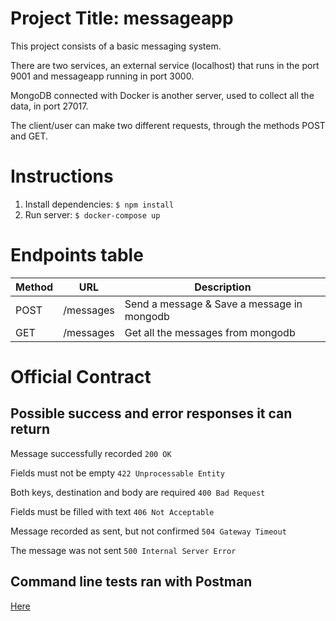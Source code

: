 # Project Title: messageapp

This project consists of a basic messaging system.

There are two services, an external service (localhost) that runs in the port 9001 and messageapp running in port 3000.

MongoDB connected with Docker is another server, used to collect all the data, in port 27017.

The client/user can make two different requests, through the methods POST and GET.


# Instructions

1. Install dependencies: `$ npm install`
2. Run server: `$ docker-compose up`


# Endpoints table

| Method | URL | Description |
|-------------|-------------|-------------|
| POST | /messages | Send a message & Save a message in mongodb |
| GET | /messages | Get all the messages from mongodb |


# Official Contract

## Possible success and error responses it can return

Message successfully recorded `200 OK`

Fields must not be empty `422 Unprocessable Entity`

Both keys, destination and body are required `400 Bad Request`

Fields must be filled with text `406 Not Acceptable`

Message recorded as sent, but not confirmed `504 Gateway Timeout`

The message was not sent `500 Internal Server Error`


## Command line tests ran with Postman
[Here](messageapp\doc\newCollection.postman_test_run.json)


